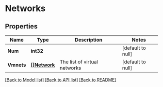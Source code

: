 # Networks

## Properties
Name | Type | Description | Notes
------------ | ------------- | ------------- | -------------
**Num** | **int32** |  | [default to null]
**Vmnets** | [**[]Network**](Network.md) | The list of virtual networks | [default to null]

[[Back to Model list]](../README.md#documentation-for-models) [[Back to API list]](../README.md#documentation-for-api-endpoints) [[Back to README]](../README.md)

